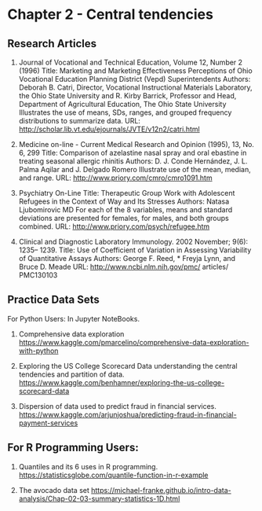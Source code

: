 # Chapter 2 - Central tendencies 

##  Research Articles 

1. Journal of Vocational and Technical Education, Volume 12, Number 2 (1996)
Title: Marketing and Marketing Effectiveness Perceptions of Ohio Vocational Education Planning District (Vepd) Superintendents
Authors: Deborah B. Catri, Director, Vocational Instructional Materials Laboratory, the Ohio State University and R. Kirby Barrick, Professor and Head, Department of Agricultural Education, The Ohio State University Illustrates the use of means, SDs, ranges, and grouped frequency distributions to 
summarize data.
URL: http://scholar.lib.vt.edu/ejournals/JVTE/v12n2/catri.html

2. Medicine on-line - Current Medical Research and Opinion (1995), 13, No. 6, 299
Title: Comparison of azelastine nasal spray and oral ebastine in treating seasonal allergic rhinitis 
Authors: D. J. Conde Hernández, J. L. Palma Aqilar and J. Delgado Romero Illustrate use of the mean, median, and range. 
URL: http://www.priory.com/cmro/cmro1091.htm

3. Psychiatry On-Line
Title: Therapeutic Group Work with Adolescent Refugees in the Context of Way and Its Stresses 
Authors: Natasa Ljubomirovic MD
For each of the 8 variables, means and standard deviations are presented for females, for males, and both groups combined. 
URL: http://www.priory.com/psych/refugee.htm

4. Clinical and Diagnostic Laboratory Immunology. 2002 November; 9(6): 1235– 1239.
Title: Use of Coefficient of Variation in Assessing Variability of Quantitative Assays Authors: George F. Reed, * Freyja Lynn, and Bruce D. Meade
URL: http://www.ncbi.nlm.nih.gov/pmc/ articles/ PMC130103



## Practice Data Sets
For Python Users: In Jupyter NoteBooks. 

1. Comprehensive data exploration
https://www.kaggle.com/pmarcelino/comprehensive-data-exploration-with-python

2. Exploring the US College Scorecard Data understanding the central tendencies 
and partition of data. 
https://www.kaggle.com/benhamner/exploring-the-us-college-scorecard-data

3. Dispersion of data used to predict fraud in financial services.
https://www.kaggle.com/arjunjoshua/predicting-fraud-in-financial-payment-services 


## For R Programming Users:

1. Quantiles and its 6 uses in R programming.
https://statisticsglobe.com/quantile-function-in-r-example

2. The avocado data set
https://michael-franke.github.io/intro-data-analysis/Chap-02-03-summary-statistics-1D.html 


